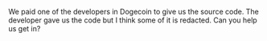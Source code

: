 We paid one of the developers in Dogecoin to give us the source code. The
developer gave us the code but I think some of it is redacted. Can you help us
get in?
